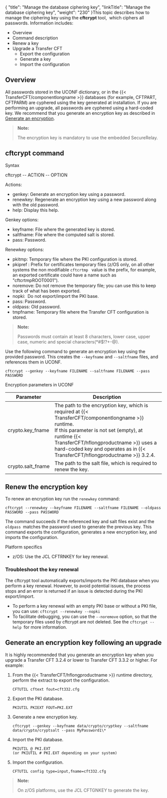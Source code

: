 {
    "title": "Manage the database ciphering key",
    "linkTitle": "Manage the database ciphering key",
    "weight": "230"
}This topic describes how to manage the ciphering key using the **cftcrypt** tool,  which ciphers all passwords. Information includes:

-   Overview
-   Command description
-   Renew a key
-   Upgrade a Transfer CFT
    -   Export the configuration    
    -   Generate a key
    -   Import the configuration

## Overview

All passwords stored in the UCONF dictionary, or in the {{< TransferCFT/componentlongname  >}} databases (for example, CFTPART, CFTPARM) are cyphered using the key generated at installation. If you are performing an upgrade, all passwords are cyphered using a hard-coded key. We recommend that you generate an encryption key as described in [Generate an encryption](#Generate).

> **Note:**
>
> The encryption key is mandatory to use the embedded SecureRelay.

## cftcrypt command

Syntax

cftcrypt -- ACTION -- OPTION

Actions:

-   genkey: Generate an encryption key using a password.
-   renewkey: Regenerate an encryption key using a new password along with the old password.
-   help: Display this help.

Genkey options:

-   keyfname: File where the generated key is stored.
-   saltfname: File where the computed salt is stored.
-   pass: Password.

Renewkey options:

-   pkitmp: Temporary file where the PKI configuration is stored.
-   pkipref : Prefix for certificates temporary files (z/OS only, on all other systems the non modifiable `cftcrtmp ` value is the prefix, for example, an exported certificate could have a name such as "cftcrtmpROOT0001").
-   noremove: Do not remove the temporary file; you can use this  to keep track of what has been exported.
-   nopki:       Do not export/import the PKI base.
-   pass: Password.
-   oldpass: Old password.
-   tmpfname: Temporary file where the Transfer CFT configuration is stored.

> **Note:**
>
> Passwords  must contain at least 8 characters, lower case, upper case, numeric and special characters(\*#$!?+-@).

Use the following command to generate an encryption key using the provided password. This creates the  `--keyfname` and `--saltfname` files, and references them in UCONF.

```
cftcrypt --genkey --keyfname FILENAME --saltfname FILENAME --pass PASSWORD
```

Encryption parameters in UCONF


| Parameter  | Description  |
| --- | --- |
| crypto.key_fname  |  The path to the encryption key, which is required at {{< TransferCFT/componentlongname  >}} runtime.<br/>If this parameter is not set (empty), at runtime {{< TransferCFT/hflongproductname  >}} uses a hard-coded key and operates as in {{< TransferCFT/hflongproductname  >}} 3.2.4.  |
| crypto.salt_fname  | The path to the salt file, which is required to renew the key.  |


## Renew the encryption key

To renew an encryption key run the `renewkey` command:

```
cftcrypt --renewkey --keyfname FILENAME --saltfname FILENAME --oldpass PASSWORD --pass PASSWORD
```

The command succeeds if the referenced key and salt files exist and the `oldpass `matches the password used to generate the previous key. This command exports the configuration, generates a new encryption key, and imports the configuration.

Platform specifics

-   z/OS: Use the JCL CFTRNKEY for key renewal.

### Troubleshoot the key renewal

The cftcrypt tool automatically exports/imports the PKI database when you perform a key renewal. However, to avoid potential issues, the process stops and an error is returned if an issue is detected during the PKI export/import.

-   To perform a key renewal with an empty PKI base or without a PKI file, you can use: ` cftcrypt --renewkey --nopki `
-   To facilitate debugging, you can use the `--noremove` option, so that the temporary files used by cftcrypt are not deleted. See the `cftcrypt --help `for more information.

<span id="Generate"></span>

## Generate an encryption key following an upgrade

It is highly recommended that you generate an encryption key when you upgrade a Transfer CFT 3.2.4 or lower to Transfer CFT 3.3.2 or higher. For example:

1.  From the {{< TransferCFT/hflongproductname >}} runtime directory, perform the extract to export the configuration.  
    ```
    CFTUTIL cftext fout=cft332.cfg
    ```
2.  Export the PKI database.  
    ```
    PKIUTIL PKIEXT FOUT=PKI.EXT
    ```
3.  Generate a new encryption key.  
    ```
    cftcrypt --genkey --keyfname data/crypto/cryptkey --saltfname data/crypto/cryptsalt --pass MyPassword1\*
    ```
4.  Import the PKI database.  
    ```
    PKIUTIL @ PKI.EXT
    (or PKIUTIL # PKI.EXT depending on your system)
    ```
5.  Import the configuration.  
    ```
    CFTUTIL config type=input,fname=cft332.cfg
    ```

> **Note:**
>
> On z/OS platforms, use the JCL CFTGNKEY to generate the key.
